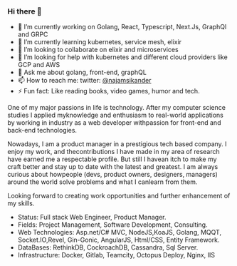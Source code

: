 ### Hi there 👋

<!--
**najamsk/najamsk** is a ✨ _special_ ✨ repository because its `README.md` (this file) appears on your GitHub profile.

Here are some ideas to get you started:

- 🔭 I’m currently working on ...
- 🌱 I’m currently learning ...
- 👯 I’m looking to collaborate on ...
- 🤔 I’m looking for help with ...
- 💬 Ask me about ...
- 📫 How to reach me: ...
- 😄 Pronouns: ...
- ⚡ Fun fact: ...
-->

- 🔭 I’m currently working on Golang, React, Typescript, Next.Js, GraphQl and GRPC
- 🌱 I’m currently learning kubernetes, service mesh, elixir
- 👯 I’m looking to collaborate on elixir and microservices
- 🤔 I’m looking for help with kubernetes and different cloud providers like GCP and AWS
- 💬 Ask me about golang, front-end, graphQL
- 📫 How to reach me: twitter: [@najamsikander](https://twitter.com/najamsikander)
- ⚡ Fun fact: Like reading books, video games, humor and tech.

One of my major passions in life is technology. After my computer science studies I applied myknowledge and enthusiasm to real-world applications by working in industry as a web developer withpassion for front-end and back-end technologies.

Nowadays, I am a product manager in a prestigious tech based company. I enjoy my work, and thecontributions I have made in my area of research have earned me a respectable profile. But still I havean itch to make my craft better and stay up to date with the latest and greatest. I am always curious about howpeople (devs, product owners, designers, managers) around the world solve problems and what I canlearn from them.

Looking forward to creating work opportunities and further enhancement of my skills.

- Status: Full stack Web Engineer, Product Manager.
- Fields: Project Management, Software Development, Consulting.
- Web Technologies: Asp.net/C# MVC, NodeJS,KoaJS, Golang, MQQT, Socket.IO,Revel, Gin-Gonic, AngularJS, Html/CSS, Entity Framework.
- DataBases: RethinkDB, CockroachDB, Cassandra, Sql Server.
- Infrastructure: Docker, Gitlab, Teamcity, Octopus Deploy, Nginx, IIS
